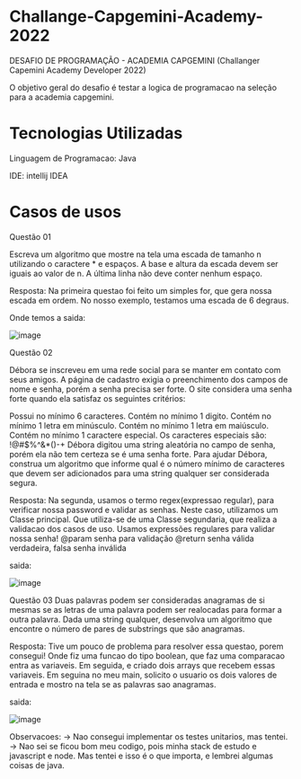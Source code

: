 # Challange-Capgemini-Academy-2022
DESAFIO DE PROGRAMAÇÃO - ACADEMIA CAPGEMINI
(Challanger Capemini Academy Developer 2022)

O objetivo geral do desafio é testar a logica de programacao na seleção para a academia capgemini.

# Tecnologias Utilizadas

Linguagem de Programacao: Java

IDE: intellij IDEA

# Casos de usos

Questão 01

Escreva um algoritmo que mostre na tela uma escada de tamanho n utilizando o caractere * e espaços. 
A base e altura da escada devem ser iguais ao valor de n. A última linha não deve conter nenhum espaço.

Resposta: Na primeira questao foi feito um simples for, que gera nossa escada em ordem. No nosso exemplo, testamos uma escada de 6 degraus.

Onde temos a saida:

![image](https://user-images.githubusercontent.com/63883466/154873811-504618e6-6a32-4d29-a766-15c667ab021f.png)

Questão 02

Débora se inscreveu em uma rede social para se manter em contato com seus amigos. A página de cadastro 
exigia o preenchimento dos campos de nome e senha, porém a senha precisa ser forte. O site considera uma
senha forte quando ela satisfaz os seguintes critérios:

Possui no mínimo 6 caracteres.
Contém no mínimo 1 digito.
Contém no mínimo 1 letra em minúsculo.
Contém no mínimo 1 letra em maiúsculo.
Contém no mínimo 1 caractere especial. Os caracteres especiais são: !@#$%^&*()-+
Débora digitou uma string aleatória no campo de senha, porém ela não tem certeza se é uma senha forte. Para
ajudar Débora, construa um algoritmo que informe qual é o número mínimo de caracteres que devem ser adicionados
para uma string qualquer ser considerada segura.

Resposta: Na segunda, usamos o termo regex(expressao regular), para verificar nossa password e validar as senhas. 
Neste caso, utilizamos um Classe principal. Que utiliza-se de uma Classe segundaria, que realiza a validacao dos casos
de uso. 
Usamos expressões regulares para validar nossa senha!
      @param senha para validação
      @return senha válida verdadeira, falsa senha inválida

saida:

![image](https://user-images.githubusercontent.com/63883466/154874252-2224f353-bbb2-4c21-ba7b-b68ec5b060e3.png)

Questão 03
Duas palavras podem ser consideradas anagramas de si mesmas se as letras de uma palavra podem ser realocadas para
formar a outra palavra. Dada uma string qualquer, desenvolva um algoritmo que encontre o número de pares de 
substrings que são anagramas.

Resposta: Tive um pouco de problema para resolver essa questao, porem consegui! Onde fiz uma funcao do tipo boolean,
que faz uma comparacao entra as variaveis. Em seguida, e criado dois arrays que recebem essas variaveis.
Em seguina no meu main, solicito o usuario os dois valores de entrada e mostro na tela se as palavras sao anagramas.

saida:

![image](https://user-images.githubusercontent.com/63883466/154875011-f7ad9701-d9a2-40e9-8a00-e7978c8a1499.png)

Observacoes:
-> Nao consegui implementar os testes unitarios, mas tentei.
-> Nao sei se ficou bom meu codigo, pois minha stack de estudo e javascript e node. Mas tentei e isso é o que importa, e lembrei algumas coisas de java.


  






